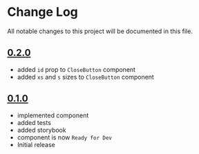 # Change Log

All notable changes to this project will be documented in this file.

## [0.2.0](https://github.com/code-dot-org/code-dot-org/pull/61581)

* added `id` prop to `CloseButton` component
* added `xs` and `s` sizes to `CloseButton` component

## [0.1.0](https://github.com/code-dot-org/code-dot-org/pull/59242)

* implemented component
* added tests
* added storybook
* component is now ```Ready for Dev```
* Initial release